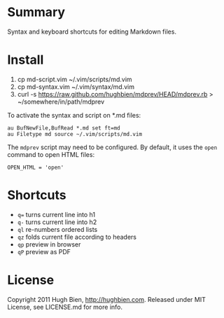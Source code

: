 Summary
=======

Syntax and keyboard shortcuts for editing Markdown files.

Install
=======
    
1. cp md-script.vim ~/.vim/scripts/md.vim
2. cp md-syntax.vim ~/.vim/syntax/md.vim
3. curl -s https://raw.github.com/hughbien/mdprev/HEAD/mdprev.rb > ~/somewhere/in/path/mdprev

To activate the syntax and script on *.md files:

    au BufNewFile,BufRead *.md set ft=md
    au Filetype md source ~/.vim/scripts/md.vim

The `mdprev` script may need to be configured.  By default, it uses the `open`
command to open HTML files:

    OPEN_HTML = 'open'

Shortcuts
=========

* `q=` turns current line into h1
* `q-` turns current line into h2
* `ql` re-numbers ordered lists
* `qz` folds current file according to headers
* `qp` preview in browser
* `qP` preview as PDF

License
=======

Copyright 2011 Hugh Bien, http://hughbien.com.
Released under MIT License, see LICENSE.md for more info.
